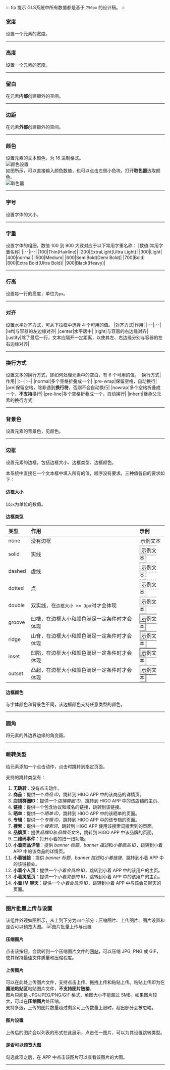 ::: tip 提示
GLS系统中所有数值都是基于 `750px` 的设计稿。
:::

### 宽度
设置一个元素的宽度。

---

### 高度
设置一个元素的宽度。

--- 
                                                                                                                                                                                                                          
### 留白
在元素**内部**创建额外的空间。

---

### 边距
在元素**外部**创建额外的空间。

---

### 颜色
设置元素的文本颜色，为 16 进制格式。  
![颜色设置](https://pic.lehe.com/pic/_o/e6/76/457f98b7e2b2edf6815f560f5def_398_74.cz.png)  
如图所示，可以直接输入颜色数值，也可以点击左侧小色块，打开**取色器**选取颜色。  
![取色器](https://pic.lehe.com/pic/_o/41/b6/0ccfefdb6dd420b099bbacf6a4fb_626_454.cz.png)

---

### 字号
设置字体的大小。

---

### 字重
设置字体的粗细，数值 100 到 900 大致对应于以下常用字重名称：
|数值|常用字重名称|
|:--|:--|
|100|Thin(Hairline)|
|200|ExtraLight(Ultra Light)|
|300|Light|
|400|normal|
|500|Medium|
|600|SemiBold(Demi Bold)|
|700|Bold|
|800|Extra Bold(Ultra Bold)|
|900|Black(Heavy)|

---

### 行高
设置每一行的高度，单位为`px`。

---

### 对齐
设置水平对齐方式，可从下拉框中选择 4 个可用的值。
|对齐方式|作用|
|:--|:--|
|left|与容器的左边缘对齐|
|center|水平居中|
|right|与容器的右边缘对齐|
|justify|除了最后一行，文本应隔开一定距离，以使其左、右边缘分别与容器的左右边缘对齐|

---

### 换行方式
设置文本的换行方式，即如何处理元素中的空白，有 6 个可用的值。
|换行方式|作用|
|:--|:--|
|normal|多个空格折叠成一个|
|pre-wrap|保留空格，自动换行|
|pre|保留空格，除非遇到**换行符**，否则不会自动换行|
|nowrap|多个空格折叠成一个，**不支持**换行|
|pre-line|多个空格折叠成一个，自动换行|
|inherit|继承父元素的换行方式|

---

### 背景色
设置元素的背景色，见颜色。

---

### 边框
设置元素的边框，包括边框大小、边框类型、边框颜色。  

本系统中直接在一个文本框中填入所有的值，顺序没有要求。三种值各自的要求如下：
#### 边框大小
以`px`为单位的数值。
#### 边框类型
|类型|作用|示例|
|:--|:--|:--|
|none|没有边框|<span style="border:none 3px #cccccc;padding:3px">示例文本</span>|
|solid|实线|<span style="border:solid 3px #cccccc;padding:3px">示例文本</span>|
|dashed|虚线|<span style="border:dashed 3px #cccccc;padding:3px">示例文本</span>|
|dotted|点|<span style="border:dotted 3px #cccccc;padding:3px">示例文本</span>|
|double|双实线，在`边框大小 >= 3px`时才会体现|<span style="border:double 3px #cccccc;padding:3px">示例文本</span>|
|groove|凹槽，在边框大小和颜色满足一定条件时才会体现|<span style="border:groove 3px #cccccc;padding:3px">示例文本</span>|
|ridge|山脊，在边框大小和颜色满足一定条件时才会体现|<span style="border:ridge 3px #cccccc;padding:3px">示例文本</span>|
|inset|凹陷，在边框大小和颜色满足一定条件时才会体现|<span style="border:inset 3px #cccccc;padding:3px">示例文本</span>|
|outset|凸起，在边框大小和颜色满足一定条件时才会体现|<span style="border:outset 3px #cccccc;padding:3px">示例文本</span>|
#### 边框颜色
与字体颜色和背景色不同，该边框颜色支持任意类型的颜色。

---


### 圆角
将元素的外边界边缘的角变圆。

---

### 跳转类型
给元素添加一个点击动作，点击时跳转到指定页面。  

支持的跳转类型有：
1. **无跳转**：没有点击动作。
2. **商品**：提供一个*商品 ID*，跳转到 HIGO APP 中的该商品的详情页。
3. **店铺群圈ID**：提供一个*店铺群圈 ID*，跳转到 HIGO APP 中的该店铺的主页、
4. **链接**：提供一个包含协议和域名的链接，跳转到该链接。
5. **晒单**：提供一个*晒单 ID*，跳转到 HIGO APP 中的该晒单的页面。
6. **专辑**：提供一个*专辑 ID*，跳转到 HIGO APP 中的该专辑的页面。
7. **搜索**：提供一个*搜索词*，跳转到 HIGO APP 使用该搜索词搜索到的页面。
8. **品牌页**：提供*品牌ID*和*品牌英文名*，跳转到 HIGO APP 中该品牌的页面。
9. **二维码事件**：打开小着的扫一扫功能。
10. **小着商品详情**：提供 *banner 标题*、*banner 描述*和*小着商品 ID*，跳转到小着 APP 中的该商品的详情页。
11. **小着链接**：提供 *banner 标题*、*banner 描述*和*小着链接*，跳转到小着 APP 中的该链接处。
12. **小着个人页**：提供一个*小着会员的 ID*，跳转到小着 APP 中的该用户的主页。
13. **小着灵感页**：提供一个*小着灵感的 ID*，跳转到小着 APP 中的该用户的主页。
14. **小着 IM 聊天**：提供一个*小着会员的 ID*，跳转到小着 APP 中与该会员聊天的页面。

---

### 图片批量上传与设置
该组件外观如图所示，从上到下分为四个部分：压缩图片、上传图片、图片设置和是否可以预览大图。
![图片批量上传与设置](https://pic.lehe.com/pic/_o/cd/e2/95116a13953175adee08604dd45d_944_610.cz.png)  
#### 压缩图片
点击该按钮，会跳转到一个压缩图片文件的[网站](https://www.iloveimg.com/zh-cn/compress-image)，可以压缩 JPG, PNG 或 GIF，使其保持最佳文件质量和压缩程度。
#### 上传图片
可以在此处上传图片文件，支持点击上传、拖拽上传和粘贴上传。粘贴上传即为在**魔法粘贴区**粘贴图片文件，**不支持图片链接**。  
图片只能是 JPG/JPEG/PNG/GIF 格式，单图大小不能超过 5MB。如果图片较大，可以在**压缩图片**处压缩。  
支持多选，上传的图片数量超过剩余可上传数量上限时，超出部分会被忽略。
#### 图片设置
上传后的图片会以列表的形式在此展示，点击任一图片，可以为其设置跳转类型。
#### 是否可以预览大图
勾选此项之后，在 APP 中点击该图片可以查看该图片的大图。


---


